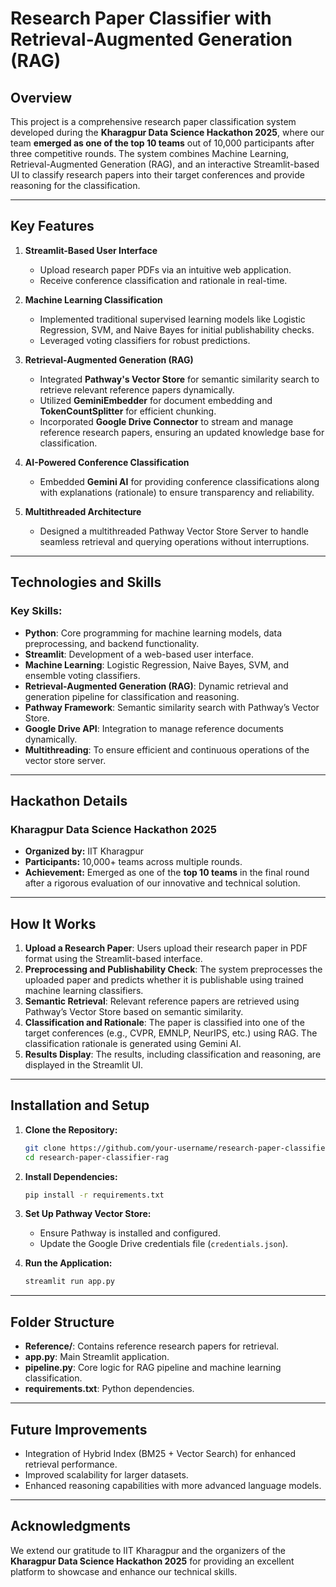 # Research Paper Classifier with Retrieval-Augmented Generation (RAG)

## Overview
This project is a comprehensive research paper classification system developed during the **Kharagpur Data Science Hackathon 2025**, where our team **emerged as one of the top 10 teams** out of 10,000 participants after three competitive rounds. The system combines Machine Learning, Retrieval-Augmented Generation (RAG), and an interactive Streamlit-based UI to classify research papers into their target conferences and provide reasoning for the classification.

---

## Key Features

1. **Streamlit-Based User Interface**  
   - Upload research paper PDFs via an intuitive web application.
   - Receive conference classification and rationale in real-time.

2. **Machine Learning Classification**  
   - Implemented traditional supervised learning models like Logistic Regression, SVM, and Naive Bayes for initial publishability checks.
   - Leveraged voting classifiers for robust predictions.

3. **Retrieval-Augmented Generation (RAG)**  
   - Integrated **Pathway's Vector Store** for semantic similarity search to retrieve relevant reference papers dynamically.
   - Utilized **GeminiEmbedder** for document embedding and **TokenCountSplitter** for efficient chunking.
   - Incorporated **Google Drive Connector** to stream and manage reference research papers, ensuring an updated knowledge base for classification.

4. **AI-Powered Conference Classification**  
   - Embedded **Gemini AI** for providing conference classifications along with explanations (rationale) to ensure transparency and reliability.

5. **Multithreaded Architecture**  
   - Designed a multithreaded Pathway Vector Store Server to handle seamless retrieval and querying operations without interruptions.

---

## Technologies and Skills
### Key Skills:
- **Python**: Core programming for machine learning models, data preprocessing, and backend functionality.
- **Streamlit**: Development of a web-based user interface.
- **Machine Learning**: Logistic Regression, Naive Bayes, SVM, and ensemble voting classifiers.
- **Retrieval-Augmented Generation (RAG)**: Dynamic retrieval and generation pipeline for classification and reasoning.
- **Pathway Framework**: Semantic similarity search with Pathway’s Vector Store.
- **Google Drive API**: Integration to manage reference documents dynamically.
- **Multithreading**: To ensure efficient and continuous operations of the vector store server.

---

## Hackathon Details
### **Kharagpur Data Science Hackathon 2025**
- **Organized by:** IIT Kharagpur
- **Participants:** 10,000+ teams across multiple rounds.
- **Achievement:** Emerged as one of the **top 10 teams** in the final round after a rigorous evaluation of our innovative and technical solution.

---

## How It Works
1. **Upload a Research Paper**: Users upload their research paper in PDF format using the Streamlit-based interface.
2. **Preprocessing and Publishability Check**: The system preprocesses the uploaded paper and predicts whether it is publishable using trained machine learning classifiers.
3. **Semantic Retrieval**: Relevant reference papers are retrieved using Pathway’s Vector Store based on semantic similarity.
4. **Classification and Rationale**: The paper is classified into one of the target conferences (e.g., CVPR, EMNLP, NeurIPS, etc.) using RAG. The classification rationale is generated using Gemini AI.
5. **Results Display**: The results, including classification and reasoning, are displayed in the Streamlit UI.

---

## Installation and Setup
1. **Clone the Repository:**
   ```bash
   git clone https://github.com/your-username/research-paper-classifier-rag.git
   cd research-paper-classifier-rag
   ```

2. **Install Dependencies:**
   ```bash
   pip install -r requirements.txt
   ```

3. **Set Up Pathway Vector Store:**
   - Ensure Pathway is installed and configured.
   - Update the Google Drive credentials file (`credentials.json`).

4. **Run the Application:**
   ```bash
   streamlit run app.py
   ```

---

## Folder Structure
- **Reference/**: Contains reference research papers for retrieval.
- **app.py**: Main Streamlit application.
- **pipeline.py**: Core logic for RAG pipeline and machine learning classification.
- **requirements.txt**: Python dependencies.

---

## Future Improvements
- Integration of Hybrid Index (BM25 + Vector Search) for enhanced retrieval performance.
- Improved scalability for larger datasets.
- Enhanced reasoning capabilities with more advanced language models.

---

## Acknowledgments
We extend our gratitude to IIT Kharagpur and the organizers of the **Kharagpur Data Science Hackathon 2025** for providing an excellent platform to showcase and enhance our technical skills.
